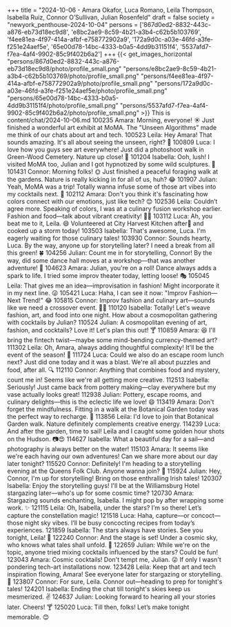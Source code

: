 +++
title = "2024-10-06 - Amara Okafor, Luca Romano, Leila Thompson, Isabella Ruiz, Connor O’Sullivan, Julian Rosenfeld"
draft = false
society = "newyork_penthouse-2024-10-04"
persons = ['867d0ed2-8832-443c-a876-eb73d18ec9d8', 'e8bc2ae9-8c59-4b21-a3b4-c62b5b103769', 'f4ee81ea-4f97-414a-afbf-e758772902a9', '172a9d0c-a03e-46fd-a3fe-f251e24aef5e', '65e00d78-14bc-4333-b0a5-4dd9b31151f4', '5537afd7-f7ea-4af4-9902-85c9f402b6a2']
+++
{{< get_images_horizontal "persons/867d0ed2-8832-443c-a876-eb73d18ec9d8/photo/profile_small.png" "persons/e8bc2ae9-8c59-4b21-a3b4-c62b5b103769/photo/profile_small.png" "persons/f4ee81ea-4f97-414a-afbf-e758772902a9/photo/profile_small.png" "persons/172a9d0c-a03e-46fd-a3fe-f251e24aef5e/photo/profile_small.png" "persons/65e00d78-14bc-4333-b0a5-4dd9b31151f4/photo/profile_small.png" "persons/5537afd7-f7ea-4af4-9902-85c9f402b6a2/photo/profile_small.png" >}}
This is content/chat/2024-10-06.md
100235 Amara: Morning, everyone! ☀ Just finished a wonderful art exhibit at MoMA. The "Unseen Algorithms" made me think of our chats about art and tech.
100523 Leila: Hey Amara! That sounds amazing. It's all about seeing the unseen, right? 🙂
100809 Luca: I love how you guys see art everywhere! Just did a photoshoot walk in Green-Wood Cemetery. Nature up close! 🦋
101204 Isabella: Ooh, lush! I visited MoMA too, Julian and I got hypnotized by some wild sculptures. 📸
101431 Connor: Morning folks! 🌞 Just finished a peaceful foraging walk at the gardens. Nature is really kicking in for all of us, huh? 😂
101907 Julian: Yeah, MoMA was a trip! Totally wanna infuse some of those art vibes into my cocktails next. 🥂
102112 Amara: Don't you think it's fascinating how colors connect with our emotions, just like tech? 😊
102536 Leila: Couldn’t agree more. Speaking of colors, I was at a culinary fusion workshop earlier. Fashion and food—talk about vibrant creativity! 👗🍝
103112 Luca: Ah, you beat me to it, Leila. 😄 Volunteered at City Harvest Kitchen after🏽 and cooked up a storm today!
103503 Isabella: That's awesome, Luca. I'm eagerly waiting for those culinary tales!
103930 Connor: Sounds hearty, Luca. By the way, anyone up for storytelling later? I need a break from all this green! 🍀
104256 Julian: Count me in for storytelling, Connor! By the way, did some dance hall moves at a workshop—that was another adventure! 💃
104623 Amara: Julian, you're on a roll! Dance always adds a spark to life. I tried some improv theater today, letting loose! 🎭
105045 Leila: That gives me an idea—improvisation in fashion! Might incorporate it in my next line. 😜
105421 Luca: Haha, I can see it now: "Improv Fashion—Next Trend!" 😂
105815 Connor: Improv fashion and culinary art—sounds like we need a crossover event. 🍹👗
110120 Isabella: Totally! Let's weave fashion, art, and food into one night. How about a cosmopolitan gathering with cocktails by Julian?
110524 Julian: A cosmopolitan evening of art, fashion, and cocktails? Love it! Let's plan this out! 🍸
110859 Amara: 😆 I'll bring the fintech twist—maybe some mind-bending currency-themed art? 
111302 Leila: Oh, Amara, always adding thoughtful complexity! It'll be the event of the season! 🌟
111724 Luca: Could we also do an escape room lunch next? Just did one today and it was a blast. We're all about puzzles and food, after all. 🔍
112110 Connor: Anything that combines food and mystery, count me in! Seems like we're all getting more creative.
112513 Isabella: Seriously! Just came back from pottery making—clay everywhere but my vase actually looks great!
112938 Julian: Pottery, escape rooms, and culinary delights—this is the eclectic life we love! 😄
113419 Amara: Don't forget the mindfulness. Fitting in a walk at the Botanical Garden today was the perfect way to recharge. 🌿
113856 Leila: I'd love to join that Botanical Garden walk. Nature definitely complements creative energy.
114239 Luca: And after the garden, time to sail! Leila and I caught some golden hour shots on the Hudson. 📷😍
114627 Isabella: What a beautiful day for a sail—and photography is always better on the water!
115103 Amara: It seems like we're each having our own adventures! Can we share more about our day later tonight?
115520 Connor: Definitely! I'm heading to a storytelling evening at the Queens Folk Club. Anyone wanna join? 👻
115924 Julian: Hey, Connor, I'm up for storytelling! Bring on those enthralling Irish tales!
120307 Isabella: Enjoy the storytelling guys! I'll be at the Williamsburg Hotel stargazing later—who's up for some cosmic time?
120730 Amara: Stargazing sounds enchanting, Isabella. I might pop by after wrapping some work. ✨
121115 Leila: Oh, Isabella, under the stars? I’m so there! Let’s capture the constellation magic!
121518 Luca: Haha, capture—or concoct—those night sky vibes. I’ll be busy concocting recipes from today’s experiences.
121859 Isabella: The stars always have stories. See you tonight, Leila! 🌌
122240 Connor: And the stage is set! Under a cosmic sky, who knows what tales shall unfold. 🌠
122659 Julian: While we're on the topic, anyone tried mixing cocktails influenced by the stars? Could be fun!
123043 Amara: Cosmic cocktails! Don't tempt me, Julian. 😜 If only I wasn't pondering tech-art installations now.
123428 Leila: Keep that art and tech inspiration flowing, Amara! See everyone later for stargazing or storytelling. 🌠
123807 Connor: For sure, Leila. Connor out—heading to prep for tonight's tales!
124201 Isabella: Ending the chat till tonight's skies keep us mesmerized. ✌
124637 Julian: Looking forward to hearing all your stories later. Cheers! 🍸
125020 Luca: Till then, folks! Let’s make tonight memorable. 😊
